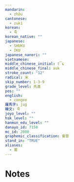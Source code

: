 ```yaml
---
mandarin:
  - zhōu
cantonese:
  - zuk1
korean:
  - 죽
korean_native: ""
japanese:
  - SHUKU
  - IKU
japanese_nanori: ""
vietnamese:
middle_chinese_initial: t͡ɕ
middle_chinese_final: ɨuk
stroke_count: "12"
radical: 米
skip_number: 1-3-9
grade_level: 先進
pos: ""
english:
  - congee
羅馬字: jug
韓文: 죽
joyo_level: ""
hsk_level: ""
hanmun_edu_level: ""
danayo_id: 7150
mc_id: 2080
graphemic_classification: 會意
stand_in: "TRUE"
aliases:
  - 鬻
---
```


# Notes
